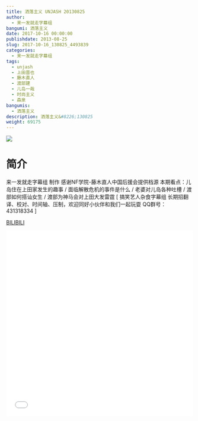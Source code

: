 ```yaml
---
title: 洒落主义 UNJASH 20130825
author: 
  - 来一发就走字幕组
bangumi: 洒落主义
date: 2017-10-16 00:00:00
publishdate: 2013-08-25
slug: 2017-10-16_130825_4493839
categories: 
  - 来一发就走字幕组
tags: 
  - unjash
  - 上田晋也
  - 藤木直人
  - 渡部建
  - 儿岛一哉
  - 时尚主义
  - 森泉
bangumis: 
  - 洒落主义
description: 洒落主义&#8226;130825
weight: 69175
---
```


![](https://i.imgur.com/JaceMlU.jpg)

# 简介  
来一发就走字幕组 制作 感谢NF学院-藤木直人中国后援会提供档源 本期看点：儿岛住在上田家发生的趣事 / 面临解散危机的事件是什么 / 老婆对儿岛各种吐槽 / 渡部如何搭讪女生 / 渡部为神马会对上田大发雷霆 [ 搞笑艺人杂食字幕组 长期招翻译、校对、时间轴、压制，欢迎同好小伙伴和我们一起玩耍 QQ群号：431318334 ]




  [BILIBILI](https://www.bilibili.com/video/av4493839/)


<div class="vcontainer">  <iframe class='video' src="//www.bilibili.com/html/html5player.html?cid=7283950&aid=4493839" width="100%" height="500" frameborder="0" allowfullscreen="allowfullscreen"></iframe></div>
